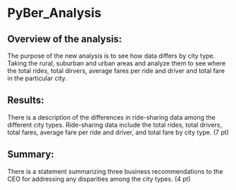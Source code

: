 # PyBer_Analysis

## Overview of the analysis:

The purpose of the new analysis is to see how data differs by city type. Taking the rural, suburban and urban areas and analyze them to see where the total rides, total dirvers, average fares per ride and driver and total fare in the particular city.

## Results:

There is a description of the differences in ride-sharing data among the different city types. Ride-sharing data include the total rides, total drivers, total fares, average fare per ride and driver, and total fare by city type. (7 pt)

## Summary:

There is a statement summarizing three business recommendations to the CEO for addressing any disparities among the city types. (4 pt)
